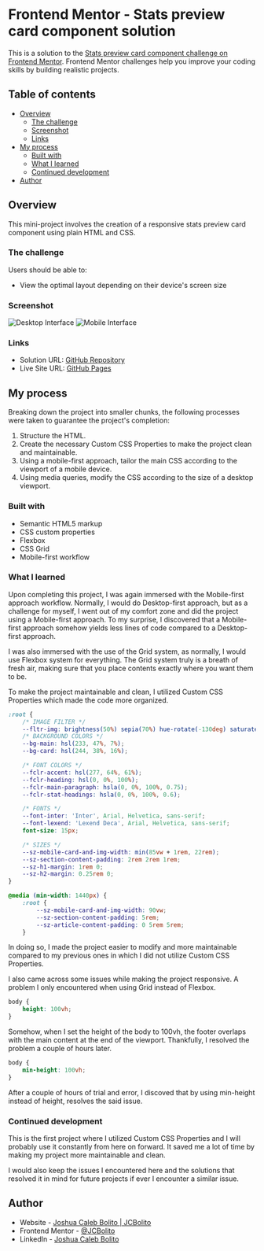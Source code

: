 # Frontend Mentor - Stats preview card component solution

This is a solution to the [Stats preview card component challenge on Frontend Mentor](https://www.frontendmentor.io/challenges/stats-preview-card-component-8JqbgoU62). Frontend Mentor challenges help you improve your coding skills by building realistic projects. 

## Table of contents

- [Overview](#overview)
  - [The challenge](#the-challenge)
  - [Screenshot](#screenshot)
  - [Links](#links)
- [My process](#my-process)
  - [Built with](#built-with)
  - [What I learned](#what-i-learned)
  - [Continued development](#continued-development)
- [Author](#author)


## Overview
This mini-project involves the creation of a responsive stats preview card component using plain HTML and CSS.

### The challenge

Users should be able to:

- View the optimal layout depending on their device's screen size

### Screenshot
![Desktop Interface](./screenshots/desktop-interface.png)
![Mobile Interface](./screenshots/mobile-interface.png)


### Links

- Solution URL: [GitHub Repository](https://github.com/JCBolito/FM-Stats_Preview_Card_Component_Main)
- Live Site URL: [GitHub Pages](https://jcbolito.github.io/FM-Stats_Preview_Card_Component_Main/)

## My process
Breaking down the project into smaller chunks, the following processes were taken to guarantee the project's completion:
1. Structure the HTML.
1. Create the necessary Custom CSS Properties to make the project clean and maintainable.
1. Using a mobile-first approach, tailor the main CSS according to the viewport of a mobile device. 
1. Using media queries, modify the CSS according to the size of a desktop viewport.

### Built with

- Semantic HTML5 markup
- CSS custom properties
- Flexbox
- CSS Grid
- Mobile-first workflow


### What I learned

Upon completing this project, I was again immersed with the Mobile-first approach workflow. Normally, I would do Desktop-first approach, but as a challenge for myself, I went out of my comfort zone and did the project using a Mobile-first approach. To my surprise, I discovered that a Mobile-first approach somehow yields less lines of code compared to a Desktop-first approach.

I was also immersed with the use of the Grid system, as normally, I would use Flexbox system for everything. The Grid system truly is a breath of fresh air, making sure that you place contents exactly where you want them to be.

To make the project maintainable and clean, I utilized Custom CSS Properties which made the code more organized.
```css
:root {
	/* IMAGE FILTER */
	--fltr-img: brightness(50%) sepia(70%) hue-rotate(-130deg) saturate(500%) contrast(.7);
	/* BACKGROUND COLORS */
	--bg-main: hsl(233, 47%, 7%);
	--bg-card: hsl(244, 38%, 16%);

	/* FONT COLORS */
	--fclr-accent: hsl(277, 64%, 61%);
	--fclr-heading: hsl(0, 0%, 100%);
	--fclr-main-paragraph: hsla(0, 0%, 100%, 0.75);
	--fclr-stat-headings: hsla(0, 0%, 100%, 0.6);

	/* FONTS */
	--font-inter: 'Inter', Arial, Helvetica, sans-serif;
	--font-lexend: 'Lexend Deca', Arial, Helvetica, sans-serif;
	font-size: 15px;

	/* SIZES */
	--sz-mobile-card-and-img-width: min(85vw + 1rem, 22rem);
	--sz-section-content-padding: 2rem 2rem 1rem;
	--sz-h1-margin: 1rem 0;
	--sz-h2-margin: 0.25rem 0;
}
```
```css
@media (min-width: 1440px) {
	:root {
		--sz-mobile-card-and-img-width: 90vw;
		--sz-section-content-padding: 5rem;
		--sz-article-content-padding: 0 5rem 5rem;
	}
```
In doing so, I made the project easier to modify and more maintainable compared to my previous ones in which I did not utilize Custom CSS Properties.

I also came across some issues while making the project responsive. A problem I only encountered when using Grid instead of Flexbox.
```css
body {
	height: 100vh;
}
```
Somehow, when I set the height of the body to 100vh, the footer overlaps with the main content at the end of the viewport. Thankfully, I resolved the problem a couple of hours later.
```css
body {
	min-height: 100vh;
}
```
After a couple of hours of trial and error, I discoved that by using min-height instead of height, resolves the said issue.


### Continued development
This is the first project where I utilized Custom CSS Properties and I will probably use it constantly from here on forward. It saved me a lot of time by making my project more maintainable and clean.

I would also keep the issues I encountered here and the solutions that resolved it in mind for future projects if ever I encounter a similar issue.


## Author

- Website - [Joshua Caleb Bolito | JCBolito](https://github.com/JCBolito)
- Frontend Mentor - [@JCBolito](https://www.frontendmentor.io/profile/JCBolito)
- LinkedIn - [Joshua Caleb Bolito](https://www.linkedin.com/in/joshua-caleb-bolito-7a7401214/)